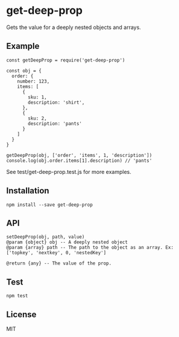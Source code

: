 # get-deep-prop
Gets the value for a deeply nested objects and arrays.

## Example
```
const getDeepProp = require('get-deep-prop')

const obj = {
  order: {
    number: 123,
    items: [
      {
        sku: 1,
        description: 'shirt',
      },
      {
        sku: 2,
        description: 'pants'
      }
    ]
  }
}

getDeepProp(obj, ['order', 'items', 1, 'description'])
console.log(obj.order.items[1].description) // 'pants'

```

See test/get-deep-prop.test.js for more examples.

## Installation
```
npm install --save get-deep-prop
```

## API
```
setDeepProp(obj, path, value)
@param {object} obj -- A deeply nested object
@param {array} path -- The path to the object as an array. Ex: ['topkey', 'nextkey', 0, 'nestedKey']

@return {any} -- The value of the prop.
```

## Test
```
npm test
```

## License
MIT
